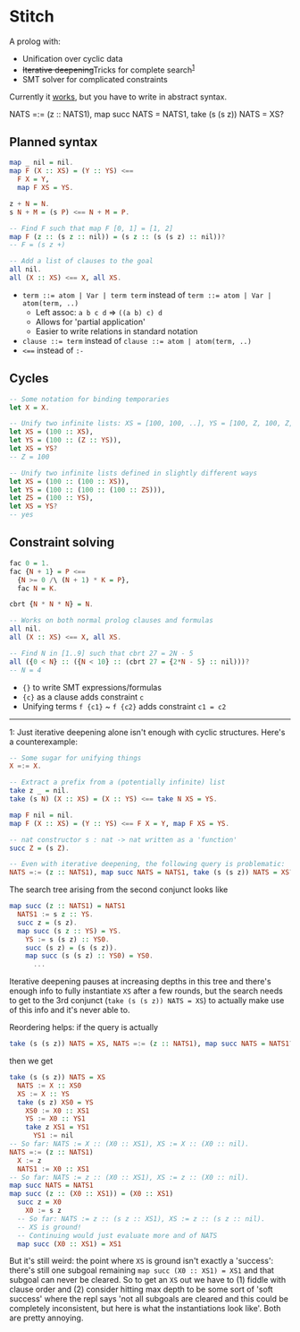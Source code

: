 # Stitch

A prolog with:
- Unification over cyclic data
- ~~Iterative deepening~~Tricks for complete search<sup>[1](#infinite-sadness)</sup>
- SMT solver for complicated constraints

Currently it
[works](https://github.com/johnli0135/stitch/blob/master/stitch.py),
but you have to write in abstract syntax.

NATS =:= (z :: NATS1), map succ NATS = NATS1, take (s (s z)) NATS = XS?

## Planned syntax

```hs
map _ nil = nil.
map F (X :: XS) = (Y :: YS) <==
  F X = Y,
  map F XS = YS.

z + N = N.
s N + M = (s P) <== N + M = P.

-- Find F such that map F [0, 1] = [1, 2]
map F (z :: (s z :: nil)) = (s z :: (s (s z) :: nil))?
-- F = (s z +)

-- Add a list of clauses to the goal
all nil.
all (X :: XS) <== X, all XS.
```

- `term ::= atom | Var | term term` instead of `term ::= atom | Var | atom(term, ..)`
    - Left assoc: `a b c d` => `((a b) c) d`
    - Allows for 'partial application'
    - Easier to write relations in standard notation
- `clause ::= term` instead of `clause ::= atom | atom(term, ..)`
- `<==` instead of `:-`

## Cycles

```hs
-- Some notation for binding temporaries
let X = X.

-- Unify two infinite lists: XS = [100, 100, ..], YS = [100, Z, 100, Z, ..]
let XS = (100 :: XS),
let YS = (100 :: (Z :: YS)),
let XS = YS?
-- Z = 100

-- Unify two infinite lists defined in slightly different ways
let XS = (100 :: (100 :: XS)),
let YS = (100 :: (100 :: (100 :: ZS))),
let ZS = (100 :: YS),
let XS = YS?
-- yes
```

## Constraint solving

```hs
fac 0 = 1.
fac {N + 1} = P <==
  {N >= 0 /\ (N + 1) * K = P},
  fac N = K.

cbrt {N * N * N} = N.

-- Works on both normal prolog clauses and formulas
all nil.
all (X :: XS) <== X, all XS.

-- Find N in [1..9] such that cbrt 27 = 2N - 5
all ({0 < N} :: ({N < 10} :: (cbrt 27 = {2*N - 5} :: nil)))?
-- N = 4
```

- `{}` to write SMT expressions/formulas
- `{c}` as a clause adds constraint `c`
- Unifying terms `f {c1}` ~ `f {c2}` adds constraint `c1 = c2`

---

<a name="infinite-sadness">1</a>: Just iterative deepening alone isn't enough
with cyclic structures. Here's a counterexample:

```hs
-- Some sugar for unifying things
X =:= X.

-- Extract a prefix from a (potentially infinite) list
take z _ = nil.
take (s N) (X :: XS) = (X :: YS) <== take N XS = YS.

map F nil = nil.
map F (X :: XS) = (Y :: YS) <== F X = Y, map F XS = YS.

-- nat constructor s : nat -> nat written as a 'function'
succ Z = (s Z).

-- Even with iterative deepening, the following query is problematic:
NATS =:= (z :: NATS1), map succ NATS = NATS1, take (s (s z)) NATS = XS?
```

The search tree arising from the second conjunct looks like

```hs
map succ (z :: NATS1) = NATS1
  NATS1 := s z :: YS.
  succ z = (s z).
  map succ (s z :: YS) = YS.
    YS := s (s z) :: YS0.
    succ (s z) = (s (s z)).
    map succ (s (s z) :: YS0) = YS0.
      ...
```

Iterative deepening pauses at increasing depths in this tree and
there's enough info to fully instantiate `XS` after a few rounds,
but the search needs to get to the 3rd conjunct (`take (s (s z)) NATS = XS`)
to actually make use of this info and it's never able to.

Reordering helps: if the query is actually
```hs
take (s (s z)) NATS = XS, NATS =:= (z :: NATS1), map succ NATS = NATS1?
```

then we get

```hs
take (s (s z)) NATS = XS
  NATS := X :: XS0
  XS := X :: YS
  take (s z) XS0 = YS
    XS0 := X0 :: XS1
    YS := X0 :: YS1
    take z XS1 = YS1
      YS1 := nil
-- So far: NATS := X :: (X0 :: XS1), XS := X :: (X0 :: nil).
NATS =:= (z :: NATS1)
  X := z
  NATS1 := X0 :: XS1
-- So far: NATS := z :: (X0 :: XS1), XS := z :: (X0 :: nil).
map succ NATS = NATS1
map succ (z :: (X0 :: XS1)) = (X0 :: XS1)
  succ z = X0
    X0 := s z
  -- So far: NATS := z :: (s z :: XS1), XS := z :: (s z :: nil).
  -- XS is ground!
  -- Continuing would just evaluate more and of NATS
  map succ (X0 :: XS1) = XS1
```

But it's still weird: the point where `XS` is ground isn't exactly a 'success':
there's still one subgoal remaining `map succ (X0 :: XS1) = XS1` and that subgoal
can never be cleared. So to get an `XS` out we have to (1) fiddle with clause order
and (2) consider hitting max depth to be some sort of 'soft success' where the repl
says 'not all subgoals are cleared and this could be completely inconsistent, but
here is what the instantiations look like'. Both are pretty annoying.


